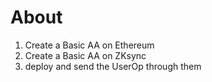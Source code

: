 # About 

1) Create a Basic AA on Ethereum 
2) Create a Basic AA on ZKsync 
3) deploy and send the UserOp through them 
